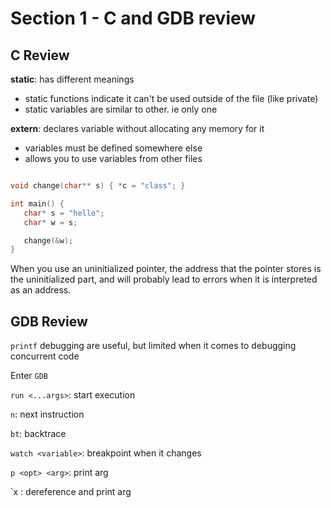 # Section 1 - C and GDB review


## C Review
**static**: has different meanings

-  static functions indicate it can't be used outside of the file (like private)
-  static variables are similar to other. ie only one

**extern**: declares variable without allocating any memory for it

-  variables must be defined somewhere else
-  allows you to use variables from other files



```c

void change(char** s) { *c = "class"; }

int main() {
   char* s = "hello";
   char* w = s;

   change(&w);
}
```

When you use an uninitialized pointer, the address that the pointer stores is the uninitialized part, and will probably lead to errors when it is interpreted as an address.


## GDB Review

`printf` debugging are useful, but limited when it comes to debugging concurrent code

Enter `GDB`

`run <...args>`: start execution

`n`: next instruction

`bt`: backtrace

`watch <variable>`:  breakpoint when it changes

`p <opt> <arg>`: print arg

`x <opt> <arg>: dereference and print arg




